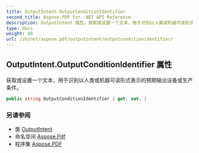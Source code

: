 ```yaml
---
title: OutputIntent.OutputConditionIdentifier
second_title: Aspose.PDF for .NET API Reference
description: OutputIntent 属性。获取或设置一个文本，用于识别以人类或机器可读形式表示的预期输出设备或生产条件
type: docs
weight: 40
url: /zh/net/aspose.pdf/outputintent/outputconditionidentifier/
---
```

## OutputIntent.OutputConditionIdentifier 属性

获取或设置一个文本，用于识别以人类或机器可读形式表示的预期输出设备或生产条件。

```csharp
public string OutputConditionIdentifier { get; set; }
```

### 另请参阅

* 类 [OutputIntent](../)
* 命名空间 [Aspose.Pdf](../../../aspose.pdf/)
* 程序集 [Aspose.PDF](../../../)